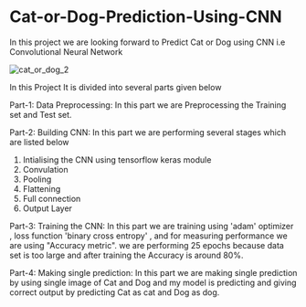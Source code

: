 # Cat-or-Dog-Prediction-Using-CNN
In this project we are looking forward to Predict Cat or Dog using CNN i.e Convolutional Neural Network 

![cat_or_dog_2](https://user-images.githubusercontent.com/88283732/185985377-9316b444-fe70-40ce-aac1-656f0101c506.jpg)



In this Project It is divided into several parts given below

Part-1: Data Preprocessing: 
In this part we are Preprocessing the Training set and Test set.

Part-2: Building CNN: 
In this part we are performing several stages which are listed below
1) Intialising the CNN using tensorflow keras module
2) Convulation
3) Pooling
4) Flattening
5) Full connection
6) Output Layer

Part-3: Training the CNN: 
In this part we are training using 'adam' optimizer , loss function 'binary cross entropy' , and for measuring performance we are using "Accuracy metric".
we are performing 25 epochs because data set is too large and after training the Accuracy is around 80%.


Part-4: Making single prediction: 
In this part we are making single prediction by using single image of Cat and Dog and my model is predicting and giving correct output by predicting Cat as cat and Dog as dog.
